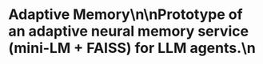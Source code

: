 # Adaptive Memory\n\nPrototype of an adaptive neural memory service (mini-LM + FAISS) for LLM agents.\n
